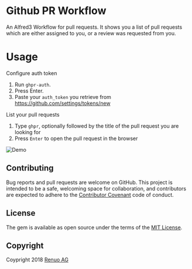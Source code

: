 # Github PR Workflow
An Alfred3 Workflow for pull requests. It shows you a list of pull requests which are either assigned to you, or a
review was requested from you.

# Usage

Configure auth token

1. Run `ghpr-auth`.
1. Press Enter.
1. Paste your `auth_token` you retrieve from https://github.com/settings/tokens/new

List your pull requests

1. Type `ghpr`, optionally followed by the title of the pull request you are looking for
2. Press `Enter` to open the pull request in the browser

![Demo](ghpr-workflow-demo.gif)

## Contributing

Bug reports and pull requests are welcome on GitHub.
This project is intended to be a safe, welcoming space for collaboration, and contributors are expected to adhere to
the [Contributor Covenant](http://contributor-covenant.org) code of conduct.

## License

The gem is available as open source under the terms of the [MIT License](https://opensource.org/licenses/MIT).

## Copyright

Coypright 2018 [Renuo AG](https://www.renuo.ch/)
